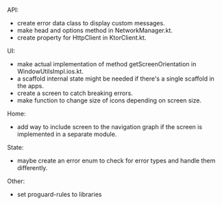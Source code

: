 API:

- create error data class to display custom messages.
- make head and options method in NetworkManager.kt.
- create property for HttpClient in KtorClient.kt.

UI:

- make actual implementation of method getScreenOrientation in WindowUtilsImpl.ios.kt.
- a scaffold internal state might be needed if there's a single scaffold in the apps.
- create a screen to catch breaking errors.
- make function to change size of icons depending on screen size.

Home:

- add way to include screen to the navigation graph if the screen is implemented in a separate
  module.

State:

- maybe create an error enum to check for error types and handle them differently.

Other:

- set proguard-rules to libraries